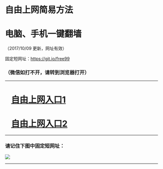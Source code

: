 ﻿# 自由上网简易方法

# 电脑、手机一键翻墙

（2017/10/09 更新，网址有效）

固定短网址：https://git.io/free99

### （微信如打不开，请转到浏览器打开）


***





# &nbsp;&nbsp; <a href="http://ft256416792.fwq-tz-1001.info/fwqtz01.html?t=10090017867 " target="_blank">自由上网入口1</a>
# &nbsp;&nbsp; <a href="http://ft1316117607.fwq-tz-1002.info/fwqtz02.html?t=10090014024 " target="_blank">自由上网入口2</a>
***

### 请记住下图中固定短网址：

<img src="https://s3-us-west-2.amazonaws.com/fwq-1001/yjfq-20170905okok.png" /> 


***

